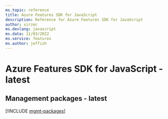 ```yaml
---
ms.topic: reference
title: Azure Features SDK for JavaScript
description: Reference for Azure Features SDK for JavaScript
author: xirzec
ms.devlang: javascript
ms.data: 11/03/2022
ms.service: features
ms.author: jeffish
---
```

# Azure Features SDK for JavaScript - latest

## Management packages - latest
[!INCLUDE [mgmt-packages](features-mgmt-index.md)]